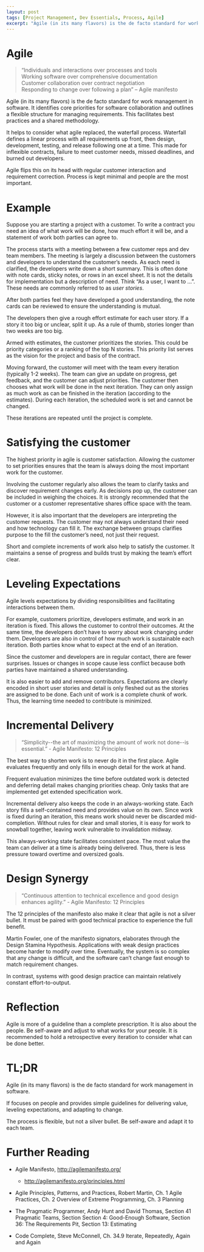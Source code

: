 ```yaml
---
layout: post
tags: [Project Management, Dev Essentials, Process, Agile]
excerpt: "Agile (in its many flavors) is the de facto standard for work management in software. It identifies core priorities for software collaboration and outlines a flexible structure for managing requirements. This facilitates best practices and a shared methodology."
---
```


# Agile

>   “Individuals and interactions over processes and tools  
>   Working software over comprehensive documentation  
>   Customer collaboration over contract negotiation  
>   Responding to change over following a plan” – Agile manifesto

Agile (in its many flavors) is the de facto standard for work management in software. It identifies core priorities for software collaboration and outlines a flexible structure for managing requirements. This facilitates best practices and a shared methodology.

It helps to consider what agile replaced, the waterfall process. Waterfall defines a linear process with all requirements up front, then design, development, testing, and release following one at a time. This made for inflexible contracts, failure to meet customer needs, missed deadlines, and burned out developers.

Agile flips this on its head with regular customer interaction and requirement correction. Process is kept minimal and people are the most important.

Example
=======

Suppose you are starting a project with a customer. To write a contract you need an idea of what work will be done, how much effort it will be, and a statement of work both parties can agree to.

The process starts with a meeting between a few customer reps and dev team members. The meeting is largely a discussion between the customers and developers to understand the customer’s needs. As each need is clarified, the developers write down a short summary. This is often done with note cards,
sticky notes, or rows in an excel sheet. It is not the details for implementation but a description of need. Think “As a user, I want to …”. These needs are commonly referred to as *user stories*.

After both parties feel they have developed a good understanding, the note cards can be reviewed to ensure the understanding is mutual.

The developers then give a rough effort estimate for each user story. If a story it too big or unclear, split it up. As a rule of thumb, stories longer than two weeks are too big.

Armed with estimates, the customer prioritizes the stories. This could be priority categories or a ranking of the top N stories. This priority list serves as the vision for the project and basis of the contract.

Moving forward, the customer will meet with the team every iteration (typically 1-2 weeks). The team can give an update on progress, get feedback, and the customer can adjust priorities. The customer then chooses what work will be done in the next iteration. They can only assign as much work as can be finished in the iteration (according to the estimates). During each iteration, the scheduled work is set and cannot be changed.

These iterations are repeated until the project is complete.

Satisfying the customer
=======================

The highest priority in agile is customer satisfaction. Allowing the customer to set priorities ensures that the team is always doing the most important work for the customer.

Involving the customer regularly also allows the team to clarify tasks and discover requirement changes early. As decisions pop up, the customer can be included in weighing the choices. It is strongly recommended that the customer or a customer representative shares office space with the team.

However, it is also important that the developers are interpreting the customer requests. The customer may not always understand their need and how technology can fill it. The exchange between groups clarifies purpose to the fill the
customer’s need, not just their request.

Short and complete increments of work also help to satisfy the customer. It maintains a sense of progress and builds trust by making the team’s effort clear.

Leveling Expectations
=====================

Agile levels expectations by dividing responsibilities and facilitating interactions between them.

For example, customers prioritize, developers estimate, and work in an iteration is fixed. This allows the customer to control their outcomes. At the same time, the developers don’t have to worry about work changing under them. Developers are also in control of how much work is sustainable each iteration. Both parties know what to expect at the end of an iteration.

Since the customer and developers are in regular contact, there are fewer surprises. Issues or changes in scope cause less conflict because both parties have maintained a shared understanding.

It is also easier to add and remove contributors. Expectations are clearly encoded in short user stories and detail is only fleshed out as the stories are assigned to be done. Each unit of work is a complete chunk of work. Thus, the learning time needed to contribute is minimized.

Incremental Delivery
====================

>   “Simplicity--the art of maximizing the amount of work not done--is essential.” - Agile Manifesto: 12 Principles

The best way to shorten work is to never do it in the first place. Agile evaluates frequently and only fills in enough detail for the work at hand.

Frequent evaluation minimizes the time before outdated work is detected and deferring detail makes changing priorities cheap. Only tasks that are implemented get extended specification work.

Incremental delivery also keeps the code in an always-working state. Each story fills a self-contained need and provides value on its own. Since work is fixed during an iteration, this means work should never be discarded mid-completion.
Without rules for clear and small stories, it is easy for work to snowball together, leaving work vulnerable to invalidation midway.

This always-working state facilitates consistent pace. The most value the team can deliver at a time is already being delivered. Thus, there is less pressure toward overtime and oversized goals.

Design Synergy
==============

>   “Continuous attention to technical excellence and good design enhances agility.” - Agile Manifesto: 12 Principles

The 12 principles of the manifesto also make it clear that agile is not a silver bullet. It must be paired with good technical practice to experience the full benefit.

Martin Fowler, one of the manifesto signators, elaborates through the Design Stamina Hypothesis. Applications with weak design practices become harder to modify over time. Eventually, the system is so complex that any change is difficult, and the software can’t change fast enough to match requirement changes.

In contrast, systems with good design practice can maintain relatively constant effort-to-output.  


Reflection
==========

Agile is more of a guideline than a complete prescription. It is also about the people. Be self-aware and adjust to what works for your people. It is recommended to hold a retrospective every iteration to consider what can be done better.

TL;DR
=====

Agile (in its many flavors) is the de facto standard for work management in software.

If focuses on people and provides simple guidelines for delivering value, leveling expectations, and adapting to change.

The process is flexible, but not a silver bullet. Be self-aware and adapt it to each team.

Further Reading
===============

-   Agile Manifesto, <http://agilemanifesto.org/>

    -   <http://agilemanifesto.org/principles.html>

-   Agile Principles, Patterns, and Practices, Robert Martin, Ch. 1 Agile Practices, Ch. 2 Overview of Extreme Programming, Ch. 3 Planning

-   The Pragmatic Programmer, Andy Hunt and David Thomas, Section 41 Pragmatic Teams, Section Section 4: Good-Enough Software, Section 36: The Requirements Pit, Section 13: Estimating

-   Code Complete, Steve McConnell, Ch. 34.9 Iterate, Repeatedly, Again and Again
